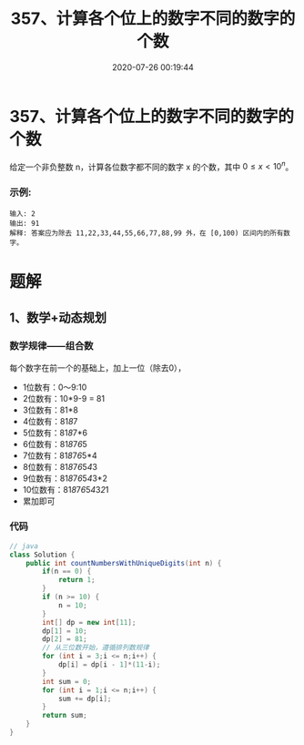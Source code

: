 ﻿---
title: 357、计算各个位上的数字不同的数字的个数
categories:
- leetcode
tags:
  - null
date: 2020-07-26 00:19:44
---

# 357、计算各个位上的数字不同的数字的个数
给定一个非负整数 n，计算各位数字都不同的数字 x 的个数，其中 $0 ≤ x < 10^n $。

### 示例:
```
输入: 2
输出: 91 
解释: 答案应为除去 11,22,33,44,55,66,77,88,99 外，在 [0,100) 区间内的所有数字。
```

<!-- 来源：力扣（LeetCode）
链接：https://leetcode-cn.com/problems/count-numbers-with-unique-digits
著作权归领扣网络所有。商业转载请联系官方授权，非商业转载请注明出处。 -->

# 题解
## 1、数学+动态规划
### 数学规律——组合数
每个数字在前一个的基础上，加上一位（除去0），

- 1位数有：0～9:10
- 2位数有：10*9-9 = 81
- 3位数有：81*8  
- 4位数有：81*8*7
- 5位数有：81*8*7*6 
- 6位数有：81*8*7*6*5
- 7位数有：81*8*7*6*5*4 
- 8位数有：81*8*7*6*5*4*3
- 9位数有：81*8*7*6*5*4*3*2
- 10位数有：81*8*7*6*5*4*3*2*1
- 累加即可

### 代码
```java
// java
class Solution {
    public int countNumbersWithUniqueDigits(int n) {
        if(n == 0) {
            return 1;
        }
        if (n >= 10) {
            n = 10;
        }
        int[] dp = new int[11];
        dp[1] = 10;
        dp[2] = 81;
        // 从三位数开始，遵循排列数规律
        for (int i = 3;i <= n;i++) {
            dp[i] = dp[i - 1]*(11-i);
        }
        int sum = 0;
        for (int i = 1;i <= n;i++) {
            sum += dp[i];
        }
        return sum;
    }
}
```
